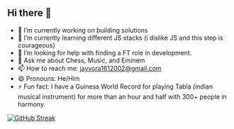 ## Hi there 👋


- 🔭 I’m currently working on building solutions
- 🌱 I’m currently learning different JS stacks (i dislike JS and this step is courageous)
- 🤔 I’m looking for help with finding a FT role in development.
- 💬 Ask me about Chess, Music, and Eminem
- 📫 How to reach me: jayvora1612002@gmail.com
- 😄 Pronouns: He/Him
- ⚡ Fun fact: I have a Guiness World Record for playing Tabla (indian musical instrument) for more than an hour and half with 300+ people in harmony.


[![GitHub Streak](https://streak-stats.demolab.com?user=Jay-Vora&theme=dark)](https://git.io/streak-stats)
